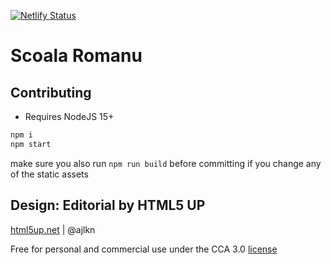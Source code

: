 [![Netlify Status](https://api.netlify.com/api/v1/badges/0a63065c-b317-4c28-a243-8b04aa4002da/deploy-status)](https://app.netlify.com/sites/scoala-romanu/deploys)

# Scoala Romanu

## Contributing

- Requires NodeJS 15+

```bash
npm i
npm start
```

make sure you also run `npm run build` before committing if you change any of the static assets

## Design: Editorial by HTML5 UP

[html5up.net](html5up.net) | @ajlkn

Free for personal and commercial use under the CCA 3.0 [license](html5up.net/license)
